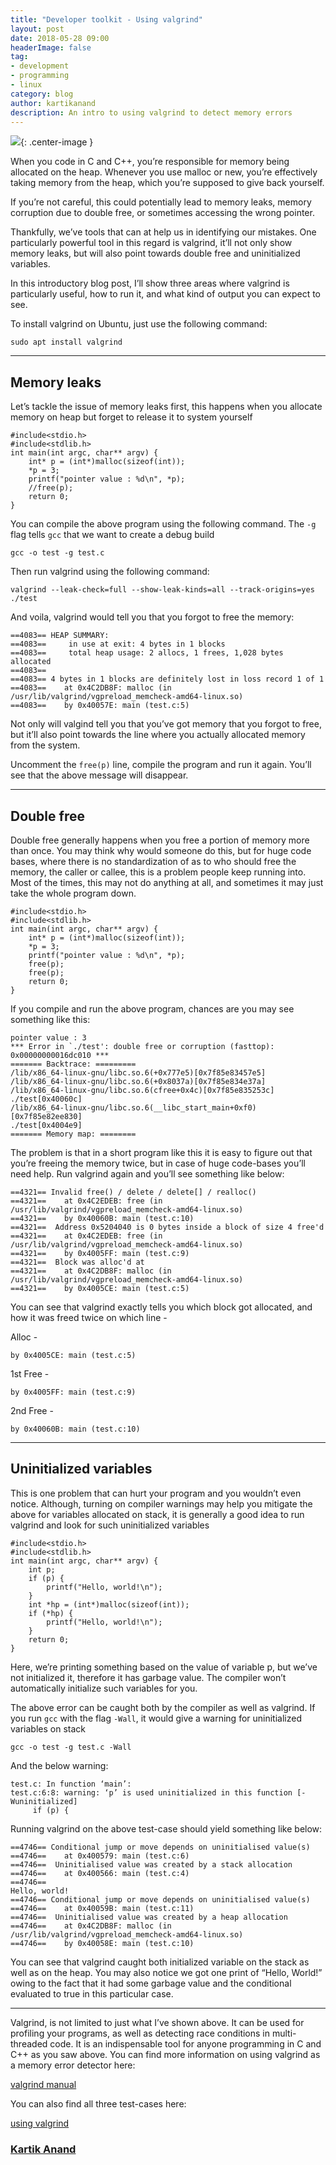 ```yaml
---
title: "Developer toolkit - Using valgrind"
layout: post
date: 2018-05-28 09:00
headerImage: false
tag:
- development
- programming
- linux
category: blog
author: kartikanand
description: An intro to using valgrind to detect memory errors
---
```


![](https://cdn-images-1.medium.com/max/1600/1*XG1gdrt0ueY5ynrFqUqZUw.png){: .center-image }

When you code in C and C++, you’re responsible for memory being allocated on the heap. Whenever you use malloc or new, you’re effectively taking memory from the heap, which you’re supposed to give back yourself.

If you’re not careful, this could potentially lead to memory leaks, memory corruption due to double free, or sometimes accessing the wrong pointer.

Thankfully, we’ve tools that can at help us in identifying our mistakes. One particularly powerful tool in this regard is valgrind, it’ll not only show memory leaks, but will also point towards double free and uninitialized variables.

In this introductory blog post, I’ll show three areas where valgrind is particularly useful, how to run it, and what kind of output you can expect to see.

To install valgrind on Ubuntu, just use the following command:

    sudo apt install valgrind

---

## Memory leaks

Let’s tackle the issue of memory leaks first, this happens when you allocate memory on heap but forget to release it to system yourself

    #include<stdio.h>
    #include<stdlib.h>
    int main(int argc, char** argv) {
        int* p = (int*)malloc(sizeof(int));
        *p = 3;
        printf("pointer value : %d\n", *p);
        //free(p);
        return 0;
    }

You can compile the above program using the following command. The `-g` flag tells `gcc` that we want to create a debug build

    gcc -o test -g test.c

Then run valgrind using the following command:

    valgrind --leak-check=full --show-leak-kinds=all --track-origins=yes ./test

And voila, valgrind would tell you that you forgot to free the memory:

    ==4083== HEAP SUMMARY:
    ==4083==     in use at exit: 4 bytes in 1 blocks
    ==4083==     total heap usage: 2 allocs, 1 frees, 1,028 bytes allocated
    ==4083== 
    ==4083== 4 bytes in 1 blocks are definitely lost in loss record 1 of 1
    ==4083==    at 0x4C2DB8F: malloc (in /usr/lib/valgrind/vgpreload_memcheck-amd64-linux.so)
    ==4083==    by 0x40057E: main (test.c:5)

Not only will valgind tell you that you’ve got memory that you forgot to free, but it’ll also point towards the line where you actually allocated memory from the system.

Uncomment the `free(p)` line, compile the program and run it again. You’ll see that the above message will disappear.

---

## Double free

Double free generally happens when you free a portion of memory more than once. You may think why would someone do this, but for huge code bases, where there is no standardization of as to who should free the memory, the caller or callee, this is a problem people keep running into. Most of the times, this may not do anything at all, and sometimes it may just take the whole program down.

    #include<stdio.h>
    #include<stdlib.h>
    int main(int argc, char** argv) {
        int* p = (int*)malloc(sizeof(int));
        *p = 3;
        printf("pointer value : %d\n", *p);
        free(p);
        free(p);
        return 0;
    }

If you compile and run the above program, chances are you may see something like this:

    pointer value : 3
    *** Error in `./test': double free or corruption (fasttop): 0x00000000016dc010 ***
    ======= Backtrace: =========
    /lib/x86_64-linux-gnu/libc.so.6(+0x777e5)[0x7f85e83457e5]
    /lib/x86_64-linux-gnu/libc.so.6(+0x8037a)[0x7f85e834e37a]
    /lib/x86_64-linux-gnu/libc.so.6(cfree+0x4c)[0x7f85e835253c]
    ./test[0x40060c]
    /lib/x86_64-linux-gnu/libc.so.6(__libc_start_main+0xf0)[0x7f85e82ee830]
    ./test[0x4004e9]
    ======= Memory map: ========

The problem is that in a short program like this it is easy to figure out that you’re freeing the memory twice, but in case of huge code-bases you’ll need help. Run valgrind again and you’ll see something like below:

    ==4321== Invalid free() / delete / delete[] / realloc()
    ==4321==    at 0x4C2EDEB: free (in /usr/lib/valgrind/vgpreload_memcheck-amd64-linux.so)
    ==4321==    by 0x40060B: main (test.c:10)
    ==4321==  Address 0x5204040 is 0 bytes inside a block of size 4 free'd
    ==4321==    at 0x4C2EDEB: free (in /usr/lib/valgrind/vgpreload_memcheck-amd64-linux.so)
    ==4321==    by 0x4005FF: main (test.c:9)
    ==4321==  Block was alloc'd at
    ==4321==    at 0x4C2DB8F: malloc (in /usr/lib/valgrind/vgpreload_memcheck-amd64-linux.so)
    ==4321==    by 0x4005CE: main (test.c:5)

You can see that valgrind exactly tells you which block got allocated, and how it was freed twice on which line -

Alloc -

    by 0x4005CE: main (test.c:5)

1st Free -

    by 0x4005FF: main (test.c:9)

2nd Free -

    by 0x40060B: main (test.c:10)

---

## Uninitialized variables

This is one problem that can hurt your program and you wouldn’t even notice. Although, turning on compiler warnings may help you mitigate the above for variables allocated on stack, it is generally a good idea to run valgrind and look for such uninitialized variables

    #include<stdio.h>
    #include<stdlib.h>
    int main(int argc, char** argv) {
        int p;
        if (p) {
            printf("Hello, world!\n");
        }
        int *hp = (int*)malloc(sizeof(int));
        if (*hp) {
            printf("Hello, world!\n");
        }
        return 0;
    }

Here, we’re printing something based on the value of variable p, but we’ve not initialized it, therefore it has garbage value. The compiler won’t automatically initialize such variables for you.

The above error can be caught both by the compiler as well as valgrind. If you run `gcc` with the flag `-Wall`, it would give a warning for uninitialized variables on stack

    gcc -o test -g test.c -Wall

And the below warning:

    test.c: In function ‘main’:
    test.c:6:8: warning: ‘p’ is used uninitialized in this function [-Wuninitialized]
         if (p) {

Running valgrind on the above test-case should yield something like below:

    ==4746== Conditional jump or move depends on uninitialised value(s)
    ==4746==    at 0x400579: main (test.c:6)
    ==4746==  Uninitialised value was created by a stack allocation
    ==4746==    at 0x400566: main (test.c:4)
    ==4746== 
    Hello, world!
    ==4746== Conditional jump or move depends on uninitialised value(s)
    ==4746==    at 0x40059B: main (test.c:11)
    ==4746==  Uninitialised value was created by a heap allocation
    ==4746==    at 0x4C2DB8F: malloc (in /usr/lib/valgrind/vgpreload_memcheck-amd64-linux.so)
    ==4746==    by 0x40058E: main (test.c:10)

You can see that valgrind caught both initialized variable on the stack as well as on the heap. You may also notice we got one print of “Hello, World!” owing to the fact that it had some garbage value and the conditional evaluated to true in this particular case.

---

Valgrind, is not limited to just what I’ve shown above. It can be used for profiling your programs, as well as detecting race conditions in multi-threaded code. It is an indispensable tool for anyone programming in C and C++ as you saw above. You can find more information on using valgrind as a memory error detector here:

[valgrind manual](http://valgrind.org/docs/manual/mc-manual.html)

You can also find all three test-cases here:

[using valgrind](https://github.com/kartikanand/using-valgrind)

### [Kartik Anand](https://medium.com/@exqu17)
